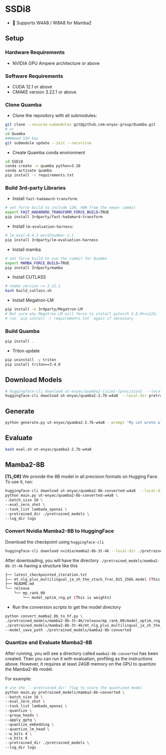 # SSDi8



- 🔧 Supports W4A8 / W8A8 for Mamba2



## Setup

### Hardware Requirements
- NVIDIA GPU Ampere architecture or above

### Software Requirements
- CUDA 12.1 or above
- CMAKE version 3.22.1 or above

### Clone Quamba
- Clone the repository with all submodules:
```bash
git clone --recurse-submodules git@github.com:enyac-group/Quamba.git
# or
cd Quamba
###Need SSH key
git submodule update --init --recursive
```

- Create Quamba conda environment
```bash
cd SSDi8
conda create -n quamba python=3.10
conda activate quamba
pip install -r requirements.txt
```

### Build 3rd-party Libraries

- Install `fast-hadamard-transform`:
```bash
# set force build to include 12N, 40N from the newer commit
export FAST_HADAMARD_TRANSFORM_FORCE_BUILD=TRUE
pip install 3rdparty/fast-hadamard-transform
```

- Install `lm-evaluation-harness`:
```bash
# lm_eval-0.4.2 word2number-1.1
pip install 3rdparty/lm-evaluation-harness
``````

- Install mamba
```bash
# set force build to use the commit for Quamba
export MAMBA_FORCE_BUILD=TRUE
pip install 3rdparty/mamba
```

- Install CUTLASS
```bash
# cmake version >= 3.22.1
bash build_cutlass.sh
```

- Install Megatron-LM
```bash
pip install -e 3rdparty/Megatron-LM
# Not sure why Megatron-LM will force to install pytorch 2.6.0+cu124,
# run `pip install -r requirements.txt` again if necessary
```

### Build Quamba
```bash
pip install .
```
- Triton update
```bash
pip uninstall -y triton
pip install triton==3.4.0
```

## Download Models
```bash
# huggingface-cli download ut-enyac/quamba2-{size}-{precision}  --local-dir pretrained_models/ut-enyac/quamba2-{size}-{precision}
huggingface-cli download ut-enyac/quamba2-2.7b-w4a8  --local-dir pretrained_models/ut-enyac/quamba2-2.7b-w4a8
```

## Generate

```bash
python generate.py ut-enyac/quamba2-2.7b-w4a8 --prompt "My cat wrote all this CUDA code for a new language model and" --topp 0.9 --temperature 0.7 --repetition_penalty 1.2 --quantize --cache_graph --pretrained_dir pretrained_models
```

## Evaluate
```bash
bash eval.sh ut-enyac/quamba2-2.7b-w4a8
```


## Mamba2-8B

**[TL;DR]** We provide the 8B model in all precision formats on Hugging Face. To use it, run:
```bash
huggingface-cli download ut-enyac/quamba2-8b-converted-w4a8  --local-dir pretrained_models/ut-enyac/quamba2-8b-converted-w4a8
python main.py ut-enyac/quamba2-8b-converted-w4a8 \
--batch_size 16 \
--eval_zero_shot \
--task_list lambada_openai \
--pretrained_dir ./pretrained_models \
--log_dir logs
```

### Convert Nvidia Mamba2-8B to HuggingFace

Download the checkpoint using `huggingface-cli`
```bash
huggingface-cli download nvidia/mamba2-8b-3t-4k --local-dir ./pretrained_models/mamba2-8b-3t-4k
```
After downloading, you will have the directory `./pretrained_models/mamba2-8b-3t-4k` having a structure like this
```bash
├── latest_checkpointed_iteration.txt
├── mt_nlg_plus_multilingual_ja_zh_the_stack_frac_015_256k.model (This is tokenizer)
├── README.md
└── release
    └── mp_rank_00
        └── model_optim_rng.pt (This is weights)
```
+ Run the conversion scripts to get the model directory
```bash
python convert_mamba2_8b_to_hf.py \
./pretrained_models/mamba2-8b-3t-4k/release/mp_rank_00/model_optim_rng.pt \
./pretrained_models/mamba2-8b-3t-4k/mt_nlg_plus_multilingual_ja_zh_the_stack_frac_015_256k.model \
--model_save_path ./pretrained_models/mamba2-8b-converted
```

### Quantize and Evaluate Mamba2-8B

After running, you will see a directory called `mamba2-8b-converted` has been created. Then you can run it with evaluation, profiling as the instructions above. However, it requires at least *24GB* memory on the GPU to quantize the Mamba2-8b model.

For example:
```bash
# use the `--pretrained_dir` flag to store the quantized model
python main.py pretrained_models/mamba2-8b-converted \
--batch_size 16 \
--eval_zero_shot \
--task_list lambada_openai \
--quantize \
--group_heads \
--apply_gptq \
--quantize_embedding \
--quantize_lm_head \
--w_bits 4 \
--a_bits 8
--pretrained_dir ./pretrained_models \
--log_dir logs
``` 



